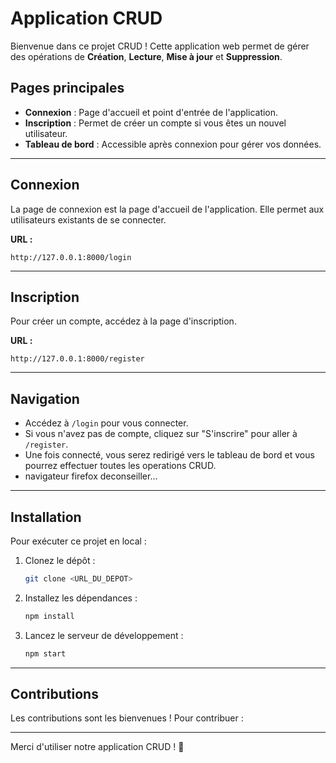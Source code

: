 # Application CRUD

Bienvenue dans ce projet CRUD ! Cette application web permet de gérer des opérations de **Création**, **Lecture**, **Mise à jour** et **Suppression**.

## Pages principales
- **Connexion** : Page d'accueil et point d'entrée de l'application.
- **Inscription** : Permet de créer un compte si vous êtes un nouvel utilisateur.
- **Tableau de bord** : Accessible après connexion pour gérer vos données.

---

## Connexion
La page de connexion est la page d'accueil de l'application. Elle permet aux utilisateurs existants de se connecter.

**URL :**
```
http://127.0.0.1:8000/login
```

---

## Inscription
Pour créer un compte, accédez à la page d'inscription.

**URL :**
```
http://127.0.0.1:8000/register
```

---

## Navigation
- Accédez à `/login` pour vous connecter.
- Si vous n'avez pas de compte, cliquez sur "S'inscrire" pour aller à `/register`.
- Une fois connecté, vous serez redirigé vers le tableau de bord et vous pourrez effectuer toutes les operations CRUD.
- navigateur firefox deconseiller...
---

## Installation
Pour exécuter ce projet en local :
1. Clonez le dépôt :
    ```bash
    git clone <URL_DU_DEPOT>
    ```
2. Installez les dépendances :
    ```bash
    npm install
    ```
3. Lancez le serveur de développement :
    ```bash
    npm start
    ```

---

## Contributions
Les contributions sont les bienvenues ! Pour contribuer :

---

Merci d'utiliser notre application CRUD ! 🚀

